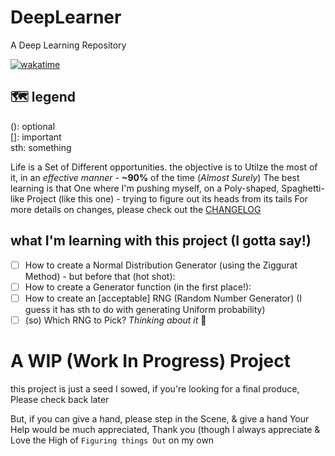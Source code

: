 # DeepLearner
A Deep Learning Repository

[![wakatime](https://wakatime.com/badge/github/adamwillisXanax/DeepLearner.svg)](https://wakatime.com/badge/github/adamwillisXanax/DeepLearner)

## 🗺 legend
(): optional
<br />
[]: important
<br />
sth: something 
 

Life is a Set of Different opportunities. the objective is to Utilze the most of it, in an _effective manner_ - __~90%__ of the time (_Almost Surely_) 
The best learning is that One where I'm pushing myself, on a Poly-shaped, Spaghetti-like Project (like this one) - trying to figure out its heads from its tails
For more details on changes, please check out the [CHANGELOG](CHANGELOG.md)

## what I'm learning with this project (I gotta say!)
- [ ] How to create a Normal Distribution Generator (using the Ziggurat Method) - but before that (hot shot):
- [ ] How to create a  Generator function (in the first place!):
- [ ] How to create an [acceptable] RNG (Random Number Generator) (I guess it has sth to do with generating  Uniform probability) 
- [ ] (so) Which RNG to Pick?
*Thinking about it* 🤔

# A WIP (Work In Progress) Project
this project is just a seed I sowed,
if you're looking for a final produce,
Please check back later

But, if you can give a hand,
please step in the Scene, & give a hand
Your Help would be much appreciated, Thank you
(though I always appreciate & Love the High of `Figuring things Out` on my own
